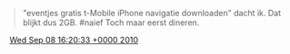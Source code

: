 > "eventjes gratis t\-Mobile iPhone navigatie downloaden" dacht ik\. Dat blijkt dus 2GB\.  \#naief Toch maar eerst dineren\.

<img src="../../media/tweet.ico" width="12" /> [Wed Sep 08 16:20:33 +0000 2010](https://twitter.com/DromerDenker/status/23928006393)